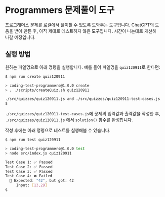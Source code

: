 # Programmers 문제풀이 도구

프로그래머스 문제를 로컬에서 풀이할 수 있도록 도와주는 도구입니다. ChatGPT의 도움을 받아 만든 후, 아직 제대로 테스트하지 않은 도구입니다. 시간이 나는대로 개선해 나갈 예정입니다.

## 실행 방법

원하는 파일명으로 아래 명령을 실행합니다. 예를 들어 파일명을 `quiz120911`로 한다면:

```sh
$ npm run create quiz120911

> coding-test-programmers@1.0.0 create
> . ./scripts/createQuiz.sh quiz120911

./src/quizzes/quiz120911.js and ./src/quizzes/quiz120911-test-cases.js have been created successfully.
$
```

`./src/quizzes/quiz120911-test-cases.js`에 문제의 입력값과 출력값을 작성한 후,
`./src/quizzes/quiz120911.js` 에서 `solution()` 함수를 완성합니다.

작성 후에는 아래 명령으로 테스트를 실행해볼 수 있습니다.

```sh
$ npm run test quiz120911

> coding-test-programmers@1.0.0 test
> node src/index.js quiz120911

Test Case 1: ✅ Passed
Test Case 2: ✅ Passed
Test Case 3: ✅ Passed
Test Case 4: ❌ Failed
  🔴 Expected: "42", but got: 42
     Input: [13,29]
$
```
